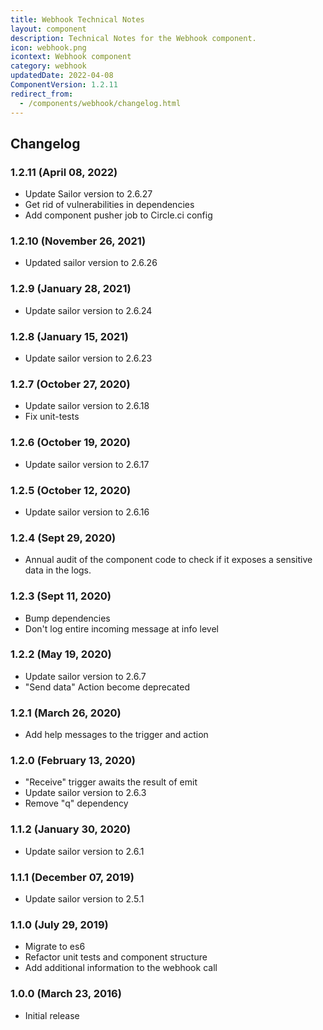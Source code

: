 ```yaml
---
title: Webhook Technical Notes
layout: component
description: Technical Notes for the Webhook component.
icon: webhook.png
icontext: Webhook component
category: webhook
updatedDate: 2022-04-08
ComponentVersion: 1.2.11
redirect_from:
  - /components/webhook/changelog.html
---
```


## Changelog

### 1.2.11 (April 08, 2022)

* Update Sailor version to 2.6.27
* Get rid of vulnerabilities in dependencies
* Add component pusher job to Circle.ci config

### 1.2.10 (November 26, 2021)

* Updated sailor version to 2.6.26

### 1.2.9 (January 28, 2021)

* Update sailor version to 2.6.24

### 1.2.8 (January 15, 2021)

* Update sailor version to 2.6.23

### 1.2.7 (October 27, 2020)

* Update sailor version to 2.6.18
* Fix unit-tests

### 1.2.6 (October 19, 2020)

* Update sailor version to 2.6.17

### 1.2.5 (October 12, 2020)

* Update sailor version to 2.6.16

### 1.2.4 (Sept 29, 2020)

* Annual audit of the component code to check if it exposes a sensitive data in the logs.

### 1.2.3 (Sept 11, 2020)

* Bump dependencies
* Don't log entire incoming message at info level

### 1.2.2 (May 19, 2020)

* Update sailor version to 2.6.7
* "Send data" Action become deprecated

### 1.2.1 (March 26, 2020)

* Add help messages to the trigger and action

### 1.2.0 (February 13, 2020)

* "Receive" trigger awaits the result of emit
* Update sailor version to 2.6.3
* Remove "q" dependency

### 1.1.2 (January 30, 2020)

* Update sailor version to 2.6.1

### 1.1.1 (December 07, 2019)

* Update sailor version to 2.5.1

### 1.1.0 (July 29, 2019)

* Migrate to es6
* Refactor unit tests and component structure
* Add additional information to the webhook call

### 1.0.0 (March 23, 2016)

* Initial release
